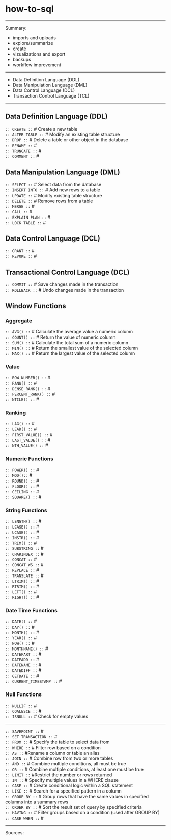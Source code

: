 # how-to-sql

<hr />

Summary:

- imports and uploads
- explore/summarize 
- create 
- vizualizations and export
- backups
- workflow improvement
  
<hr>

- Data Definition Language (DDL) <br>
- Data Manipulation Language (DML) <br>
- Data Control Language (DCL) <br>
- Transaction Control Language (TCL) <br>

<hr>

## Data Definition Language (DDL)
`:: CREATE ::` # Create a new table <br>
`:: ALTER TABLE ::` # Modify an existing table structure <br>
`:: DROP ::` # Delete a table or other object in the database <br>
`:: RENAME ::` # <br>
`:: TRUNCATE ::` # <br>
`:: COMMENT ::` # <br>

## Data Manipulation Language (DML)
`:: SELECT ::` # Select data from the database <br>
`:: INSERT INTO ::` # Add new rows to a table <br>
`:: UPDATE ::` # Modify existing table structure <br>
`:: DELETE ::` # Remove rows from a table <br>
`:: MERGE ::` # <br>
`:: CALL ::` # <br>
`:: EXPLAIN PLAN ::` # <br>
`:: LOCK TABLE ::` # <br>

## Data Control Language (DCL)
`:: GRANT ::` # <br>
`:: REVOKE ::` # <br>

## Transactional Control Language (DCL)
`:: COMMIT ::` # Save changes made in the transaction <br>
`:: ROLLBACK ::` # Undo changes made in the transaction <br>

## Window Functions
### Aggregate
`:: AVG() ::` # Calculate the average value a numeric column <br>
`:: COUNT() ::` # Return the value of numeric column <br>
`:: SUM() ::` # Calculate the total sum of a numeric column <br>
`:: MIN() ::` # Return the smallest value of the selected column <br>
`:: MAX() ::` # Return the largest value of the selected column <br>

### Value
`:: ROW_NUMBER() ::` # <br>
`:: RANK() ::` # <br>
`:: DENSE_RANK() ::` # <br>
`:: PERCENT_RANK() ::` # <br>
`:: NTILE() ::` # <br>

### Ranking
`:: LAG() ::` # <br>
`:: LEAD() ::` # <br>
`:: FIRST_VALUE() ::` # <br>
`:: LAST_VALUE() ::` # <br>
`:: NTH_VALUE() ::` # <br>

### Numeric Functions
`:: POWER() ::` # <br>
`:: MOD()::` # <br>
`:: ROUND() ::` # <br>
`:: FLOOR() ::` # <br>
`:: CEILING ::` # <br>
`:: SQUARE() ::` # <br>

### String Functions
`:: LENGTH() ::` # <br>
`:: LCASE() ::` # <br>
`:: UCASE() ::` # <br>
`:: INSTR() ::` # <br>
`:: TRIM() ::` # <br>
`:: SUBSTRING ::` # <br>
`:: CHARINDEX ::` # <br>
`:: CONCAT ::` # <br>
`:: CONCAT_WS ::` # <br>
`:: REPLACE ::` # <br>
`:: TRANSLATE ::` # <br>
`:: LTRIM() ::` # <br>
`:: RTRIM() ::` # <br>
`:: LEFT() ::` # <br>
`:: RIGHT() ::` # <br>

### Date Time Functions
`:: DATE() ::` # <br>
`:: DAY() ::` # <br>
`:: MONTH() ::` # <br>
`:: YEAR() ::` # <br>
`:: NOW() ::` # <br>
`:: MONTHNAME() ::` # <br>
`:: DATEPART ::` # <br>
`:: DATEADD ::` # <br>
`:: DATENAME ::` # <br>
`:: DATEDIFF ::` # <br>
`:: GETDATE ::` # <br>
`:: CURRENT_TIMESTAMP ::` # <br>

### Null Functions
`:: NULLIF ::` # <br>
`:: COALESCE ::` # <br>
`:: ISNULL ::` # Check for empty values <br>

<hr>

`:: SAVEPOINT ::` # <br>
`:: SET TRANSACTION ::` # <br>
`:: FROM ::` # Specify the table to select data from <br>
`:: WHERE ::` # Filter row based on a condition <br>
`:: AS ::` #Rename a column or table an alias <br>
`:: JOIN ::` # Combine row from two or more tables <br>
`:: AND ::` # Combine multiple conditions, all must be true <br>
`:: OR ::` # Combine multiple conditions, at least one must be true <br>
`:: LIMIT ::` #Restrict the number or rows returned <br>
`:: IN ::` # Specify multiple values in a WHERE clause <br>
`:: CASE ::` # Create conditional logic within a SQL statement <br>
`:: LIKE ::` # Search for a specified pattern in a column <br>
`:: GROUP BY ::` # Group rows that have the same values in specified columns into a summary rows <br>
`:: ORDER BY ::` # Sort the result set of query by specified criteria <br>
`:: HAVING ::` # Filter groups based on a condition (used after GROUP BY) <br>
`:: CASE WHEN ::` # <br>

<hr>

Sources:

<!--- https://www.digitalocean.com/community/tutorials/how-to-manage-sql-database-cheat-sheet
